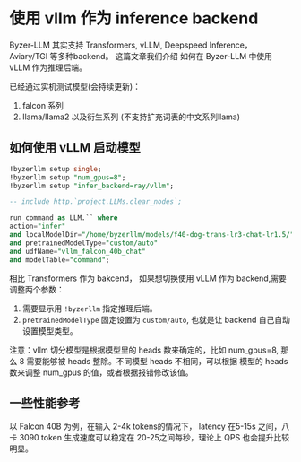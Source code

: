 # 使用 vllm 作为 inference backend

Byzer-LLM 其实支持 Transformers, vLLM, Deepspeed Inference， Aviary/TGI 等多种backend。 这篇文章我们介绍
如何在 Byzer-LLM 中使用 vLLM 作为推理后端。

已经通过实机测试模型(会持续更新)：

1. falcon 系列
2. llama/llama2 以及衍生系列 (不支持扩充词表的中文系列llama)

## 如何使用 vLLM 启动模型

```sql
!byzerllm setup single;
!byzerllm setup "num_gpus=8";
!byzerllm setup "infer_backend=ray/vllm";

-- include http.`project.LLMs.clear_nodes`;

run command as LLM.`` where 
action="infer"
and localModelDir="/home/byzerllm/models/f40-dog-trans-lr3-chat-lr1.5/"
and pretrainedModelType="custom/auto"
and udfName="vllm_falcon_40b_chat"
and modelTable="command";
```

相比 Transformers 作为 bakcend， 如果想切换使用 vLLM  作为 backend,需要调整两个参数：

1. 需要显示用 `!byzerllm`  指定推理后端。
2. `pretrainedModelType` 固定设置为 `custom/auto`, 也就是让 backend 自己自动设置模型类型。

注意：vllm 切分模型是根据模型里的 heads 数来确定的，比如 num_gpus=8, 那么 8 需要能够被 heads 整除。不同模型 heads 不相同，可以根据
模型的 heads 数来调整 num_gpus 的值，或者根据报错修改该值。

## 一些性能参考

以 Falcon 40B 为例，在输入 2-4k tokens的情况下， latency 在5-15s 之间，八卡 3090 token 生成速度可以稳定在  20-25之间每秒，理论上 QPS 也会提升比较明显。